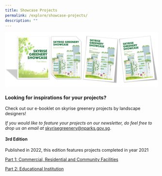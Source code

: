 ```yaml
---
title: Showcase Projects
permalink: /explore/showcase-projects/
description: ""
---
```

![](/images/Graphics/Showcase%20editions.png)

### Looking for inspirations for your projects?

Check out our e-booklet on skyrise greenery projects by landscape designers!

*If you would like to feature your projects on our newsletter, do feel free to drop us an email at* skyrisegreenery@nparks.gov.sg.

#### 3rd Edition 

Published in 2022, this edition features projects completed in year 2021  


[Part 1: Commercial, Residential and Community Facilities](/files/Explore%20Tab/part%201%20skyrise%20greenery%20showcase%203rd%20edition.pdf)

 
[Part 2: Educational Institution](/files/Explore%20Tab/part%202%20skyrise%20greenery%20showcase%203rd%20edition.pdf)